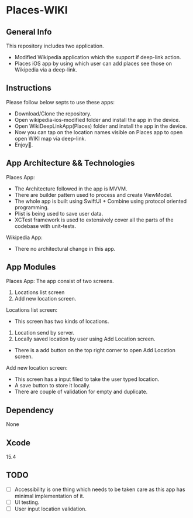# Places-WIKI

## General Info
This repository includes two application.
* Modified Wikipedia application which the support if deep-link action.
* Places iOS app by using which user can add places see those on Wikipedia via a deep-link.


## Instructions
Please follow below septs to use these apps:
* Download/Clone the repository.
* Open wikipedia-ios-modified folder and install the app in the device.
* Open WikiDeepLinkApp(Places) folder and install the app in the device.
* Now you can tap on the location names visible on Places app to open open WIKI map via deep-link. 
* Enjoy🙂.

## App Architecture && Technologies

Places App:
* The Architecture followed in the app is MVVM.
* There are builder pattern used to process and create ViewModel.
* The whole app is built using SwiftUI + Combine using protocol oriented programming.
* Plist is being used to save user data.
* XCTest framework is used to extensively cover all the parts of the codebase with unit-tests.

Wikipedia App:
* There no architectural change in this app.

## App Modules
Places App:
The app consist of two screens.
 1. Locations list screen
 2. Add new location screen.
 
Locations list screen:
* This screen has two kinds of locations.
 1. Location send by server.
 2. Locally saved location by user using Add Location screen.
* There is a add button on the top right corner to open Add Location screen. 

Add new location screen:
* This screen has a input filed to take the user typed location.
* A save button to store it locally.
* There are couple of validation for empty and duplicate.

## Dependency
None

## Xcode
15.4

## TODO
- [ ] Accessibility is one thing which needs to be taken care as this app has minimal implementation of it.
- [ ] UI testing.
- [ ] User input location validation.
